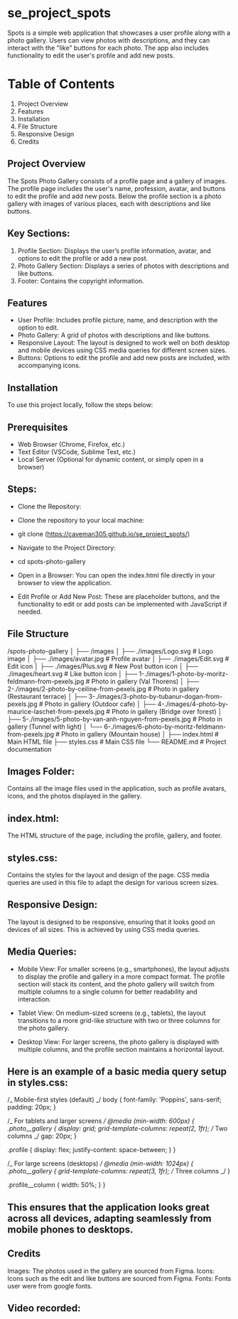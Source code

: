 # se_project_spots

Spots is a simple web application that showcases a user profile along with a photo gallery. Users can view photos with descriptions, and they can interact with the "like" buttons for each photo. The app also includes functionality to edit the user's profile and add new posts.

# Table of Contents

1. Project Overview
2. Features
3. Installation
4. File Structure
5. Responsive Design
6. Credits

## Project Overview

The Spots Photo Gallery consists of a profile page and a gallery of images. The profile page includes the user's name, profession, avatar, and buttons to edit the profile and add new posts. Below the profile section is a photo gallery with images of various places, each with descriptions and like buttons.

## Key Sections:

1. Profile Section: Displays the user’s profile information, avatar, and options to edit the profile or add a new post.
2. Photo Gallery Section: Displays a series of photos with descriptions and like buttons.
3. Footer: Contains the copyright information.

## Features

- User Profile: Includes profile picture, name, and description with the option to edit.
- Photo Gallery: A grid of photos with descriptions and like buttons.
- Responsive Layout: The layout is designed to work well on both desktop and mobile devices using CSS media queries for different screen sizes.
- Buttons: Options to edit the profile and add new posts are included, with accompanying icons.

## Installation

To use this project locally, follow the steps below:

## Prerequisites

- Web Browser (Chrome, Firefox, etc.)
- Text Editor (VSCode, Sublime Text, etc.)
- Local Server (Optional for dynamic content, or simply open in a browser)

## Steps:

- Clone the Repository:

- Clone the repository to your local machine:

- git clone (https://caveman305.github.io/se_project_spots/)

- Navigate to the Project Directory:
- cd spots-photo-gallery

- Open in a Browser:
  You can open the index.html file directly in your browser to view the application.

- Edit Profile or Add New Post:
  These are placeholder buttons, and the functionality to edit or add posts can be implemented with JavaScript if needed.

## File Structure

/spots-photo-gallery
│
├── /images
│ ├── ./images/Logo.svg # Logo image
│ ├── ./images/avatar.jpg # Profile avatar
│ ├── ./images/Edit.svg # Edit icon
│ ├── ./images/Plus.svg # New Post button icon
│ ├── ./images/heart.svg # Like button icon
│ ├── 1-./images/1-photo-by-moritz-feldmann-from-pexels.jpg # Photo in gallery (Val Thorens)
│ ├── 2-./images/2-photo-by-ceiline-from-pexels.jpg # Photo in gallery (Restaurant terrace)
│ ├── 3-./images/3-photo-by-tubanur-dogan-from-pexels.jpg # Photo in gallery (Outdoor cafe)
│ ├── 4-./images/4-photo-by-maurice-laschet-from-pexels.jpg # Photo in gallery (Bridge over forest)
│ ├── 5-./images/5-photo-by-van-anh-nguyen-from-pexels.jpg # Photo in gallery (Tunnel with light)
│ └── 6-./images/6-photo-by-moritz-feldmann-from-pexels.jpg # Photo in gallery (Mountain house)
│
├── index.html # Main HTML file
├── styles.css # Main CSS file
└── README.md # Project documentation

## Images Folder:

Contains all the image files used in the application, such as profile avatars, icons, and the photos displayed in the gallery.

## index.html:

The HTML structure of the page, including the profile, gallery, and footer.

## styles.css:

Contains the styles for the layout and design of the page. CSS media queries are used in this file to adapt the design for various screen sizes.

## Responsive Design:

The layout is designed to be responsive, ensuring that it looks good on devices of all sizes. This is achieved by using CSS media queries.

## Media Queries:

- Mobile View: For smaller screens (e.g., smartphones), the layout adjusts to display the profile and gallery in a more compact format. The profile section will stack its content, and the photo gallery will switch from multiple columns to a single column for better readability and interaction.

- Tablet View: On medium-sized screens (e.g., tablets), the layout transitions to a more grid-like structure with two or three columns for the photo gallery.

- Desktop View: For larger screens, the photo gallery is displayed with multiple columns, and the profile section maintains a horizontal layout.

## Here is an example of a basic media query setup in styles.css:

/_ Mobile-first styles (default) _/
body {
font-family: 'Poppins', sans-serif;
padding: 20px;
}

/_ For tablets and larger screens _/
@media (min-width: 600px) {
.photo\_\_gallery {
display: grid;
grid-template-columns: repeat(2, 1fr); /_ Two columns _/
gap: 20px;
}

.profile {
display: flex;
justify-content: space-between;
}
}

/_ For large screens (desktops) _/
@media (min-width: 1024px) {
.photo\_\_gallery {
grid-template-columns: repeat(3, 1fr); /_ Three columns _/
}

.profile\_\_column {
width: 50%;
}
}

## This ensures that the application looks great across all devices, adapting seamlessly from mobile phones to desktops.

## Credits

Images: The photos used in the gallery are sourced from Figma.
Icons: Icons such as the edit and like buttons are sourced from Figma.
Fonts: Fonts user were from google fonts.

## Video recorded:
